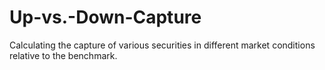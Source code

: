 # Up-vs.-Down-Capture
Calculating the capture of various securities in different market conditions relative to the benchmark.

